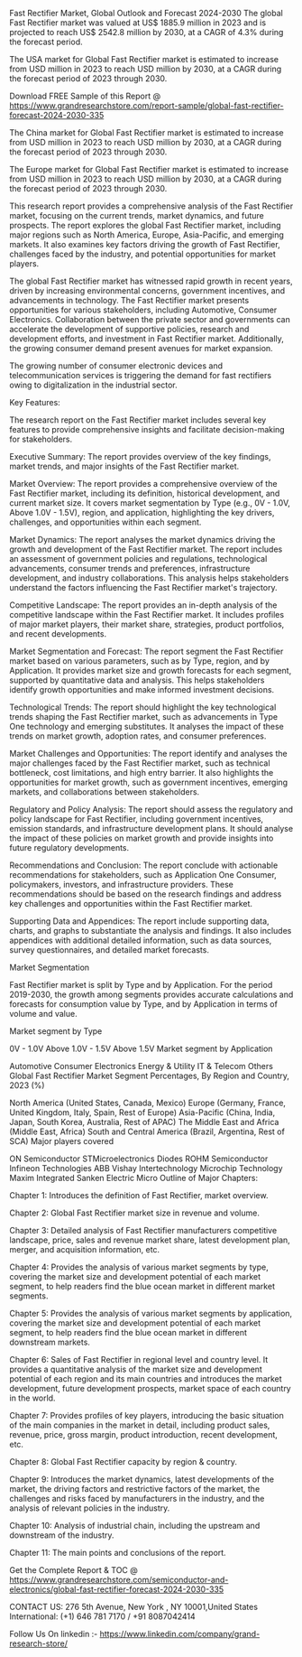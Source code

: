 Fast Rectifier Market, Global Outlook and Forecast 2024-2030
The global Fast Rectifier market was valued at US$ 1885.9 million in 2023 and is projected to reach US$ 2542.8 million by 2030, at a CAGR of 4.3% during the forecast period.

The USA market for Global Fast Rectifier market is estimated to increase from USD million in 2023 to reach USD million by 2030, at a CAGR during the forecast period of 2023 through 2030.

Download FREE Sample of this Report @ https://www.grandresearchstore.com/report-sample/global-fast-rectifier-forecast-2024-2030-335

The China market for Global Fast Rectifier market is estimated to increase from USD million in 2023 to reach USD million by 2030, at a CAGR during the forecast period of 2023 through 2030.

The Europe market for Global Fast Rectifier market is estimated to increase from USD million in 2023 to reach USD million by 2030, at a CAGR during the forecast period of 2023 through 2030.

This research report provides a comprehensive analysis of the Fast Rectifier market, focusing on the current trends, market dynamics, and future prospects. The report explores the global Fast Rectifier market, including major regions such as North America, Europe, Asia-Pacific, and emerging markets. It also examines key factors driving the growth of Fast Rectifier, challenges faced by the industry, and potential opportunities for market players.

The global Fast Rectifier market has witnessed rapid growth in recent years, driven by increasing environmental concerns, government incentives, and advancements in technology. The Fast Rectifier market presents opportunities for various stakeholders, including Automotive, Consumer Electronics. Collaboration between the private sector and governments can accelerate the development of supportive policies, research and development efforts, and investment in Fast Rectifier market. Additionally, the growing consumer demand present avenues for market expansion.

The growing number of consumer electronic devices and telecommunication services is triggering the demand for fast rectifiers owing to digitalization in the industrial sector.

Key Features:

The research report on the Fast Rectifier market includes several key features to provide comprehensive insights and facilitate decision-making for stakeholders.

Executive Summary: The report provides overview of the key findings, market trends, and major insights of the Fast Rectifier market.

Market Overview: The report provides a comprehensive overview of the Fast Rectifier market, including its definition, historical development, and current market size. It covers market segmentation by Type (e.g., 0V - 1.0V, Above 1.0V - 1.5V), region, and application, highlighting the key drivers, challenges, and opportunities within each segment.

Market Dynamics: The report analyses the market dynamics driving the growth and development of the Fast Rectifier market. The report includes an assessment of government policies and regulations, technological advancements, consumer trends and preferences, infrastructure development, and industry collaborations. This analysis helps stakeholders understand the factors influencing the Fast Rectifier market's trajectory.

Competitive Landscape: The report provides an in-depth analysis of the competitive landscape within the Fast Rectifier market. It includes profiles of major market players, their market share, strategies, product portfolios, and recent developments.

Market Segmentation and Forecast: The report segment the Fast Rectifier market based on various parameters, such as by Type, region, and by Application. It provides market size and growth forecasts for each segment, supported by quantitative data and analysis. This helps stakeholders identify growth opportunities and make informed investment decisions.

Technological Trends: The report should highlight the key technological trends shaping the Fast Rectifier market, such as advancements in Type One technology and emerging substitutes. It analyses the impact of these trends on market growth, adoption rates, and consumer preferences.

Market Challenges and Opportunities: The report identify and analyses the major challenges faced by the Fast Rectifier market, such as technical bottleneck, cost limitations, and high entry barrier. It also highlights the opportunities for market growth, such as government incentives, emerging markets, and collaborations between stakeholders.

Regulatory and Policy Analysis: The report should assess the regulatory and policy landscape for Fast Rectifier, including government incentives, emission standards, and infrastructure development plans. It should analyse the impact of these policies on market growth and provide insights into future regulatory developments.

Recommendations and Conclusion: The report conclude with actionable recommendations for stakeholders, such as Application One Consumer, policymakers, investors, and infrastructure providers. These recommendations should be based on the research findings and address key challenges and opportunities within the Fast Rectifier market.

Supporting Data and Appendices: The report include supporting data, charts, and graphs to substantiate the analysis and findings. It also includes appendices with additional detailed information, such as data sources, survey questionnaires, and detailed market forecasts.

Market Segmentation

Fast Rectifier market is split by Type and by Application. For the period 2019-2030, the growth among segments provides accurate calculations and forecasts for consumption value by Type, and by Application in terms of volume and value.

Market segment by Type

0V - 1.0V
Above 1.0V - 1.5V
Above 1.5V
Market segment by Application

Automotive
Consumer Electronics
Energy & Utility
IT & Telecom
Others
Global Fast Rectifier Market Segment Percentages, By Region and Country, 2023 (%)

North America (United States, Canada, Mexico)
Europe (Germany, France, United Kingdom, Italy, Spain, Rest of Europe)
Asia-Pacific (China, India, Japan, South Korea, Australia, Rest of APAC)
The Middle East and Africa (Middle East, Africa)
South and Central America (Brazil, Argentina, Rest of SCA)
Major players covered

ON Semiconductor
STMicroelectronics
Diodes
ROHM Semiconductor
Infineon Technologies
ABB
Vishay Intertechnology
Microchip Technology
Maxim Integrated
Sanken Electric
Micro
Outline of Major Chapters:

Chapter 1: Introduces the definition of Fast Rectifier, market overview.

Chapter 2: Global Fast Rectifier market size in revenue and volume.

Chapter 3: Detailed analysis of Fast Rectifier manufacturers competitive landscape, price, sales and revenue market share, latest development plan, merger, and acquisition information, etc.

Chapter 4: Provides the analysis of various market segments by type, covering the market size and development potential of each market segment, to help readers find the blue ocean market in different market segments.

Chapter 5: Provides the analysis of various market segments by application, covering the market size and development potential of each market segment, to help readers find the blue ocean market in different downstream markets.

Chapter 6: Sales of Fast Rectifier in regional level and country level. It provides a quantitative analysis of the market size and development potential of each region and its main countries and introduces the market development, future development prospects, market space of each country in the world.

Chapter 7: Provides profiles of key players, introducing the basic situation of the main companies in the market in detail, including product sales, revenue, price, gross margin, product introduction, recent development, etc.

Chapter 8: Global Fast Rectifier capacity by region & country.

Chapter 9: Introduces the market dynamics, latest developments of the market, the driving factors and restrictive factors of the market, the challenges and risks faced by manufacturers in the industry, and the analysis of relevant policies in the industry.

Chapter 10: Analysis of industrial chain, including the upstream and downstream of the industry.

Chapter 11: The main points and conclusions of the report.

Get the Complete Report & TOC @ https://www.grandresearchstore.com/semiconductor-and-electronics/global-fast-rectifier-forecast-2024-2030-335

CONTACT US:
276 5th Avenue, New York , NY 10001,United States
International: (+1) 646 781 7170 / +91 8087042414

Follow Us On linkedin :- https://www.linkedin.com/company/grand-research-store/
